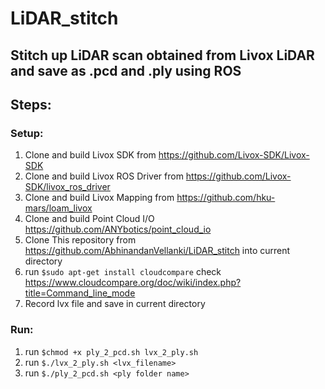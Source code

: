 # LiDAR_stitch

## Stitch up LiDAR scan obtained from Livox LiDAR and save as .pcd and .ply using ROS

## Steps:

### Setup:
1. Clone and build Livox SDK from https://github.com/Livox-SDK/Livox-SDK
2. Clone and build Livox ROS Driver from https://github.com/Livox-SDK/livox_ros_driver
3. Clone and build Livox Mapping from https://github.com/hku-mars/loam_livox
4. Clone and build Point Cloud I/O https://github.com/ANYbotics/point_cloud_io
5. Clone This repository from https://github.com/AbhinandanVellanki/LiDAR_stitch into current directory
6. run `$sudo apt-get install cloudcompare` check https://www.cloudcompare.org/doc/wiki/index.php?title=Command_line_mode
7. Record lvx file and save in current directory

### Run:
1. run `$chmod +x ply_2_pcd.sh lvx_2_ply.sh`
2. run `$./lvx_2_ply.sh <lvx_filename>`
3. run `$./ply_2_pcd.sh <ply folder name>`
